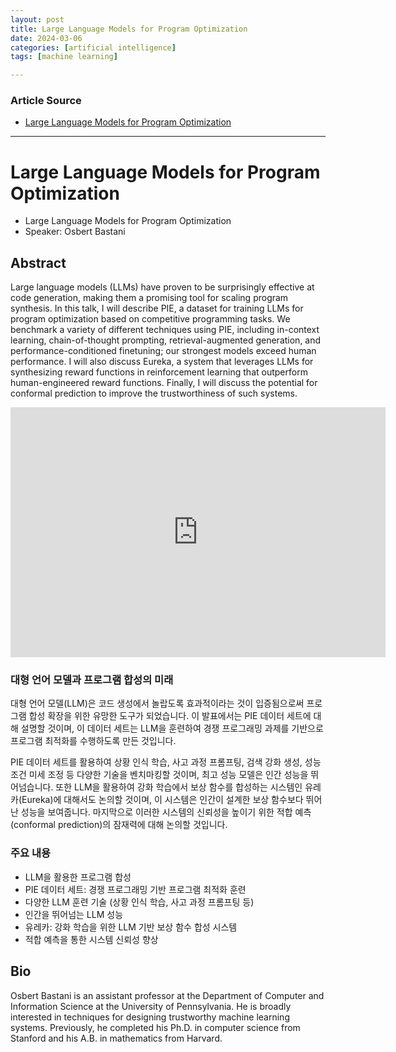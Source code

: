 ```yaml
---
layout: post
title: Large Language Models for Program Optimization
date: 2024-03-06
categories: [artificial intelligence]
tags: [machine learning]

---
```


### Article Source


* [Large Language Models for Program Optimization](https://www.youtube.com/watch?v=DTpKUnbkT_k)

---

# Large Language Models for Program Optimization

* Large Language Models for Program Optimization
* Speaker: Osbert Bastani

## Abstract
Large language models (LLMs) have proven to be surprisingly effective at code generation, making them a promising tool for scaling program synthesis. In this talk, I will describe PIE, a dataset for training LLMs for program optimization based on competitive programming tasks. We benchmark a variety of different techniques using PIE, including in-context learning, chain-of-thought prompting, retrieval-augmented generation, and performance-conditioned finetuning; our strongest models exceed human performance. I will also discuss Eureka, a system that leverages LLMs for synthesizing reward functions in reinforcement learning that outperform human-engineered reward functions. Finally, I will discuss the potential for conformal prediction to improve the trustworthiness of such systems.


<iframe width="600" height="400" src="https://www.youtube.com/embed/nvxeEEmc1ZM?si=P0PYc_QkC2Dgu4KO" title="YouTube video player" frameborder="0" allow="accelerometer; autoplay; clipboard-write; encrypted-media; gyroscope; picture-in-picture; web-share" allowfullscreen></iframe>

### 대형 언어 모델과 프로그램 합성의 미래
대형 언어 모델(LLM)은 코드 생성에서 놀랍도록 효과적이라는 것이 입증됨으로써 프로그램 합성 확장을 위한 유망한 도구가 되었습니다. 이 발표에서는 PIE 데이터 세트에 대해 설명할 것이며, 이 데이터 세트는 LLM을 훈련하여 경쟁 프로그래밍 과제를 기반으로 프로그램 최적화를 수행하도록 만든 것입니다.

PIE 데이터 세트를 활용하여 상황 인식 학습, 사고 과정 프롬프팅, 검색 강화 생성, 성능 조건 미세 조정 등 다양한 기술을 벤치마킹할 것이며, 최고 성능 모델은 인간 성능을 뛰어넘습니다. 또한 LLM을 활용하여 강화 학습에서 보상 함수를 합성하는 시스템인 유레카(Eureka)에 대해서도 논의할 것이며, 이 시스템은 인간이 설계한 보상 함수보다 뛰어난 성능을 보여줍니다. 마지막으로 이러한 시스템의 신뢰성을 높이기 위한 적합 예측(conformal prediction)의 잠재력에 대해 논의할 것입니다.

### 주요 내용

* LLM을 활용한 프로그램 합성
* PIE 데이터 세트: 경쟁 프로그래밍 기반 프로그램 최적화 훈련
* 다양한 LLM 훈련 기술 (상황 인식 학습, 사고 과정 프롬프팅 등)
* 인간을 뛰어넘는 LLM 성능
* 유레카: 강화 학습을 위한 LLM 기반 보상 함수 합성 시스템
* 적합 예측을 통한 시스템 신뢰성 향상

## Bio
Osbert Bastani is an assistant professor at the Department of Computer and Information Science at the University of Pennsylvania. He is broadly interested in techniques for designing trustworthy machine learning systems. Previously, he completed his Ph.D. in computer science from Stanford and his A.B. in mathematics from Harvard.
